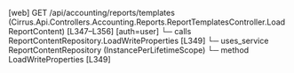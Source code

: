 [web] GET /api/accounting/reports/templates  (Cirrus.Api.Controllers.Accounting.Reports.ReportTemplatesController.LoadReportContent)  [L347–L356] [auth=user]
  └─ calls ReportContentRepository.LoadWriteProperties [L349]
  └─ uses_service ReportContentRepository (InstancePerLifetimeScope)
    └─ method LoadWriteProperties [L349]

